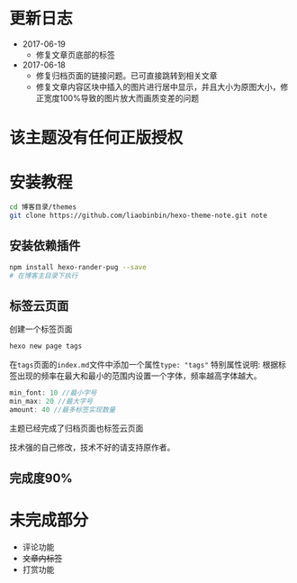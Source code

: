 # 更新日志
- 2017-06-19
    - 修复文章页底部的标签
- 2017-06-18 
    - 修复归档页面的链接问题。已可直接跳转到相关文章
    - 修复文章内容区块中插入的图片进行居中显示，并且大小为原图大小，修正宽度100%导致的图片放大而画质变差的问题

# 该主题没有任何正版授权

# 安装教程
```bash
cd 博客目录/themes
git clone https://github.com/liaobinbin/hexo-theme-note.git note
```

## 安装依赖插件
```bash
npm install hexo-rander-pug --save 
# 在博客主目录下执行
```
## 标签云页面
创建一个标签页面
```bash
hexo new page tags
```
在`tags`页面的`index.md`文件中添加一个属性`type: "tags"`
特别属性说明: 根据标签出现的频率在最大和最小的范围内设置一个字体，频率越高字体越大。
```js
min_font: 10 //最小字号
min_max: 20 //最大字号
amount: 40 //最多标签实现数量
```
主题已经完成了归档页面也标签云页面

技术强的自己修改，技术不好的请支持原作者。


## 完成度90%

# 未完成部分
- 评论功能
- ~~文章内标签~~
- 打赏功能
